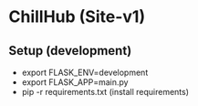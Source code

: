 # ChillHub (Site-v1)

## Setup (development)
 - export FLASK_ENV=development
 - export FLASK_APP=main.py
 - pip -r requirements.txt (install requirements)
